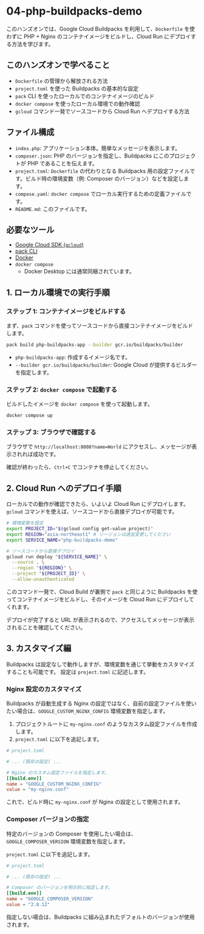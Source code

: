 # 04-php-buildpacks-demo

このハンズオンでは、Google Cloud Buildpacks を利用して、`Dockerfile` を使わずに PHP + Nginx のコンテナイメージをビルドし、Cloud Run にデプロイする方法を学びます。

## このハンズオンで学べること

- `Dockerfile` の管理から解放される方法
- `project.toml` を使った Buildpacks の基本的な設定
- `pack` CLI を使ったローカルでのコンテナイメージのビルド
- `docker compose` を使ったローカル環境での動作確認
- `gcloud` コマンド一発でソースコードから Cloud Run へデプロイする方法

## ファイル構成

- `index.php`: アプリケーション本体。簡単なメッセージを表示します。
- `composer.json`: PHP のバージョンを指定し、Buildpacks にこのプロジェクトが PHP であることを伝えます。
- `project.toml`: `Dockerfile` の代わりとなる Buildpacks 用の設定ファイルです。ビルド時の環境変数（例: Composer のバージョン）などを設定します。
- `compose.yaml`: `docker compose` でローカル実行するための定義ファイルです。
- `README.md`: このファイルです。

## 必要なツール

- [Google Cloud SDK (`gcloud`)](https://cloud.google.com/sdk/docs/install?hl=ja)
- [pack CLI](https://buildpacks.io/docs/install/)
- [Docker](https://docs.docker.com/engine/install/)
- `docker compose`
  - Docker Desktop には通常同梱されています。

## 1. ローカル環境での実行手順

### ステップ 1: コンテナイメージをビルドする

まず、`pack` コマンドを使ってソースコードから直接コンテナイメージをビルドします。

```bash
pack build php-buildpacks-app --builder gcr.io/buildpacks/builder
```

- `php-buildpacks-app`: 作成するイメージ名です。
- `--builder gcr.io/buildpacks/builder`: Google Cloud が提供するビルダーを指定します。

### ステップ 2: `docker compose` で起動する

ビルドしたイメージを `docker compose` を使って起動します。

```bash
docker compose up
```

### ステップ 3: ブラウザで確認する

ブラウザで `http://localhost:8080?name=World` にアクセスし、メッセージが表示されれば成功です。

確認が終わったら、`Ctrl+C` でコンテナを停止してください。

## 2. Cloud Run へのデプロイ手順

ローカルでの動作が確認できたら、いよいよ Cloud Run にデプロイします。
`gcloud` コマンドを使えば、ソースコードから直接デプロイが可能です。

```bash
# 環境変数を設定
export PROJECT_ID="$(gcloud config get-value project)"
export REGION="asia-northeast1" # リージョンは適宜変更してください
export SERVICE_NAME="php-buildpacks-demo"

# ソースコードから直接デプロイ
gcloud run deploy "${SERVICE_NAME}" \
  --source . \
  --region "${REGION}" \
  --project "${PROJECT_ID}" \
  --allow-unauthenticated
```

このコマンド一発で、Cloud Build が裏側で `pack` と同じように Buildpacks を使ってコンテナイメージをビルドし、そのイメージを Cloud Run にデプロイしてくれます。

デプロイが完了すると URL が表示されるので、アクセスしてメッセージが表示されることを確認してください。

## 3. カスタマイズ編

Buildpacks は設定なしで動作しますが、環境変数を通じて挙動をカスタマイズすることも可能です。
設定は `project.toml` に記述します。

### Nginx 設定のカスタマイズ

Buildpacks が自動生成する Nginx の設定ではなく、自前の設定ファイルを使いたい場合は、`GOOGLE_CUSTOM_NGINX_CONFIG` 環境変数を指定します。

1.  プロジェクトルートに `my-nginx.conf` のようなカスタム設定ファイルを作成します。
2.  `project.toml` に以下を追記します。

```toml
# project.toml

# ... (既存の設定) ...

# Nginx のカスタム設定ファイルを指定します。
[[build.env]]
name = "GOOGLE_CUSTOM_NGINX_CONFIG"
value = "my-nginx.conf"
```

これで、ビルド時に `my-nginx.conf` が Nginx の設定として使用されます。

### Composer バージョンの指定

特定のバージョンの Composer を使用したい場合は、`GOOGLE_COMPOSER_VERSION` 環境変数を指定します。

`project.toml` に以下を追記します。

```toml
# project.toml

# ... (既存の設定) ...

# Composer のバージョンを明示的に指定します。
[[build.env]]
name = "GOOGLE_COMPOSER_VERSION"
value = "2.8.12"
```

指定しない場合は、Buildpacks に組み込まれたデフォルトのバージョンが使用されます。